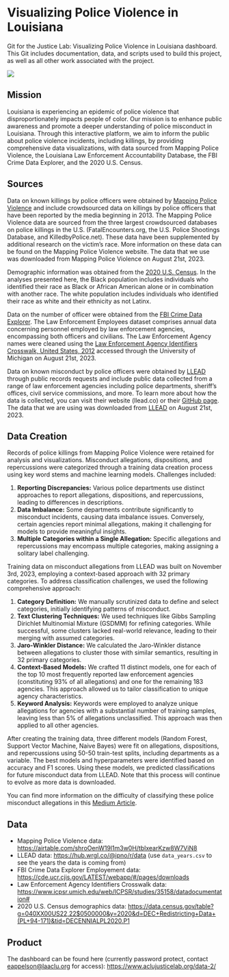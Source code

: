 # Visualizing Police Violence in Louisiana
Git for the Justice Lab: Visualizing Police Violence in Louisiana dashboard. This Git includes documentation, data, and scripts used to build this project, as well as all other work associated with the project.

<img src = https://github.com/aclu-national/JL_dashboard_new2/blob/a68702f6a4860122f69b8d2c89ab16a29dd8b4fc/image/visual.png >

## Mission
Louisiana is experiencing an epidemic of police violence that disproportionately impacts people of color. Our mission is to enhance public awareness and promote a deeper understanding of police misconduct in Louisiana. Through this interactive platform, we aim to inform the public about police violence incidents, including killings, by providing comprehensive data visualizations, with data sourced from Mapping Police Violence, the Louisiana Law Enforcement Accountability Database, the FBI Crime Data Explorer, and the 2020 U.S. Census.

## Sources
Data on known killings by police officers were obtained by [Mapping Police Violence](https://airtable.com/shroOenW19l1m3w0H/tblxearKzw8W7ViN8) and include crowdsourced data on killings by police officers that have been reported by the media beginning in 2013. The Mapping Police Violence data are sourced from the three largest crowdsourced databases on police killings in the U.S. (FatalEncounters.org, the U.S. Police Shootings Database, and KilledbyPolice.net). These data have been supplemented by additional research on the victim’s race. More information on these data can be found on the Mapping Police Violence website. The data that we use was downloaded from Mapping Police Violence on August 21st, 2023.

Demographic information was obtained from the [2020 U.S. Census](https://data.census.gov/table?g=040XX00US22,22$0500000&y=2020&d=DEC+Redistricting+Data+(PL+94-171)&tid=DECENNIALPL2020.P1). In the analyses presented here, the Black population includes individuals who identified their race as Black or African American alone or in combination with another race. The white population includes individuals who identified their race as white and their ethnicity as not Latinx.

Data on the number of officer were obtained from the [FBI Crime Data Explorer](https://cde.ucr.cjis.gov/LATEST/webapp/#/pages/downloads). The Law Enforcement Employees dataset comprises annual data concerning personnel employed by law enforcement agencies, encompassing both officers and civilians. The Law Enforcement Agency names were cleaned using the [Law Enforcement Agency Identifiers Crosswalk, United States, 2012](https://www.icpsr.umich.edu/web/ICPSR/studies/35158/datadocumentation#) accessed through the University of Michigan on August 21st, 2023.

Data on known misconduct by police officers were obtained by [LLEAD](llead.co) through public records requests and include public data collected from a range of law enforcement agencies including police departments, sheriff’s offices, civil service commissions, and more. To learn more about how the data is collected, you can visit their website (llead.co) or their [GitHub page](https://github.com/ipno-llead). The data that we are using was downloaded from [LLEAD](https://hub.wrgl.co/@ipno/r/data) on August 21st, 2023.

## Data Creation
Records of police killings from Mapping Police Violence were retained for analysis and visualizations. Misconduct allegations, dispositions, and repercussions were categorized through a training data creation process using key word stems and machine learning models. Challenges included:

1. **Reporting Discrepancies:** Various police departments use distinct approaches to report allegations, dispositions, and repercussions, leading to differences in descriptions.
2. **Data Imbalance:** Some departments contribute significantly to misconduct incidents, causing data imbalance issues. Conversely, certain agencies report minimal allegations, making it challenging for models to provide meaningful insights.
3. **Multiple Categories within a Single Allegation:** Specific allegations and repercussions may encompass multiple categories, making assigning a solitary label challenging.

Training data on misconduct allegations from LLEAD was built on November 3rd, 2023, employing a context-based approach with 32 primary categories. To address classification challenges, we used the following comprehensive approach:

1. **Category Definition:** We manually scrutinized data to define and select categories, initially identifying patterns of misconduct.
2. **Text Clustering Techniques:** We used techniques like Gibbs Sampling Dirichlet Multinomial Mixture (GSDMM) for refining categories. While successful, some clusters lacked real-world relevance, leading to their merging with assumed categories.
3. **Jaro-Winkler Distance:** We calculated the Jaro-Winkler distance between allegations to cluster those with similar semantics, resulting in 32 primary categories.
4. **Context-Based Models:** We crafted 11 distinct models, one for each of the top 10 most frequently reported law enforcement agencies (constituting 93% of all allegations) and one for the remaining 183 agencies. This approach allowed us to tailor classification to unique agency characteristics.
5. **Keyword Analysis:** Keywords were employed to analyze unique allegations for agencies with a substantial number of training samples, leaving less than 5% of allegations unclassified. This approach was then applied to all other agencies.

After creating the training data, three different models (Random Forest, Support Vector Machine, Naive Bayes) were fit on allegations, dispositions, and repercussions using 50-50 train-test splits, including departments as a variable. The best models and hyperparameters were identified based on accuracy and F1 scores. Using these models, we predicted classifications for future misconduct data from LLEAD. Note that this process will continue to evolve as more data is downloaded.

You can find more information on the difficulty of classifying these police misconduct allegations in this [Medium Article](https://medium.com/@eappelson/navigating-the-complexity-of-classifying-police-misconduct-allegations-in-louisiana-0dd107ca7531).

## Data
- Mapping Police Violence data: https://airtable.com/shroOenW19l1m3w0H/tblxearKzw8W7ViN8
- LLEAD data: https://hub.wrgl.co/@ipno/r/data (use `data_years.csv` to see the years the data is coming from)
- FBI Crime Data Explorer Employement data: https://cde.ucr.cjis.gov/LATEST/webapp/#/pages/downloads
- Law Enforcement Agency Identifiers Crosswalk data: https://www.icpsr.umich.edu/web/ICPSR/studies/35158/datadocumentation#
- 2020 U.S. Census demographics data: https://data.census.gov/table?g=040XX00US22,22$0500000&y=2020&d=DEC+Redistricting+Data+(PL+94-171)&tid=DECENNIALPL2020.P1

## Product
The dashboard can be found here (currently password protect, contact eappelson@laaclu.org for access): https://www.aclujusticelab.org/data-2/
